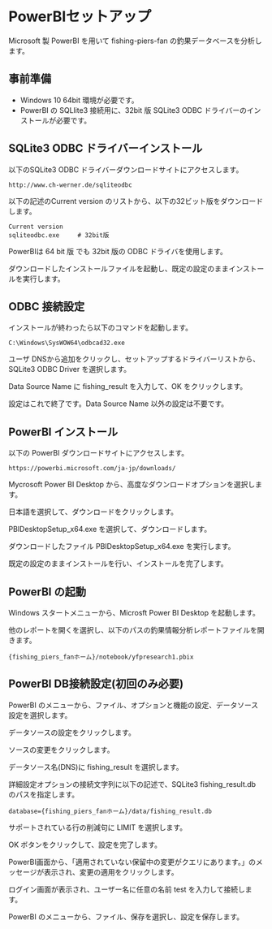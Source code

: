 # PowerBIセットアップ

Microsoft 製 PowerBI を用いて fishing-piers-fan の釣果データベースを分析します。

## 事前準備

* Windows 10 64bit 環境が必要です。
* PowerBI の SQLlite3 接続用に、32bit 版 SQLite3 ODBC ドライバーのインストールが必要です。

## SQLite3 ODBC ドライバーインストール

以下のSQLite3 ODBC ドライバーダウンロードサイトにアクセスします。

```
http://www.ch-werner.de/sqliteodbc
```

以下の記述のCurrent version のリストから、以下の32ビット版をダウンロードします。

```
Current version
sqliteodbc.exe     # 32bit版
```

PowerBIは 64 bit 版 でも 32bit 版の ODBC ドライバを使用します。

ダウンロードしたインストールファイルを起動し、既定の設定のままインストールを実行します。

## ODBC 接続設定

インストールが終わったら以下のコマンドを起動します。

```
C:\Windows\SysWOW64\odbcad32.exe
```

ユーザ DNSから追加をクリックし、セットアップするドライバーリストから、SQLite3 ODBC Driver を選択します。

Data Source Name に fishing_result を入力して、OK をクリックします。

設定はこれで終了です。Data Source Name 以外の設定は不要です。

## PowerBI インストール

以下の PowerBI ダウンロードサイトにアクセスします。

```
https://powerbi.microsoft.com/ja-jp/downloads/
```

Mycrosoft Power BI Desktop から、高度なダウンロードオプションを選択します。

日本語を選択して、ダウンロードをクリックします。

PBIDesktopSetup_x64.exe を選択して、ダウンロードします。

ダウンロードしたファイル PBIDesktopSetup_x64.exe を実行します。

既定の設定のままインストールを行い、インストールを完了します。

## PowerBI の起動

Windows スタートメニューから、Microsft Power BI Desktop を起動します。

他のレポートを開くを選択し、以下のパスの釣果情報分析レポートファイルを開きます。

```
{fishing_piers_fanホーム}/notebook/yfpresearch1.pbix
```

## PowerBI DB接続設定(初回のみ必要)

PowerBI のメニューから、ファイル、オプションと機能の設定、データソース設定を選択します。

データソースの設定をクリックします。

ソースの変更をクリックします。

データソース名(DNS)に fishing_result を選択します。

詳細設定オプションの接続文字列に以下の記述で、SQLite3 fishing_result.db のパスを指定します。


```
database={fishing_piers_fanホーム}/data/fishing_result.db
```

サポートされている行の削減句に LIMIT を選択します。

OK ボタンをクリックして、設定を完了します。

PowerBI画面から、「適用されていない保留中の変更がクエリにあります。」のメッセージが表示され、変更の適用をクリックします。

ログイン画面が表示され、ユーザー名に任意の名前 test を入力して接続します。

PowerBI のメニューから、ファイル、保存を選択し、設定を保存します。
